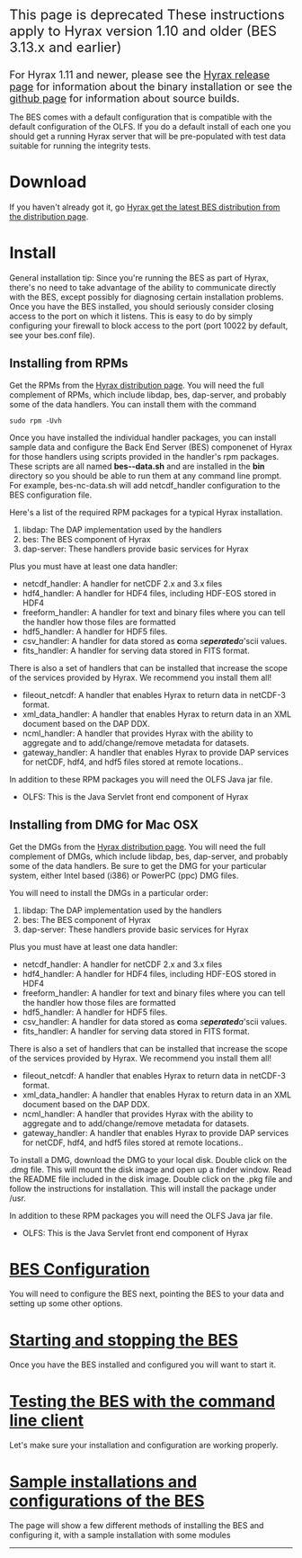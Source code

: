 <font size="5">

This page is deprecated
These instructions apply to Hyrax version 1.10 and older (BES 3.13.x and
earlier)

</font>



<font size="4">For Hyrax 1.11 and newer, please see the [Hyrax release
page](http://www.opendap.org/download/hyrax) for information about the
binary installation or see the [github
page](http://docs.opendap.org/index.php/Hyrax_GitHub_Source_Build) for
information about source builds.</font>

The BES comes with a default configuration that is compatible with the
default configuration of the OLFS. If you do a default install of each
one you should get a running Hyrax server that will be pre-populated
with test data suitable for running the integrity tests.

# Download

If you haven't already got it, go [Hyrax get the latest BES distribution
from the distribution page](http://www.opendap.org/download/hyrax).

# Install

General installation tip: Since you're running the BES as part of Hyrax,
there's no need to take advantage of the ability to communicate directly
with the BES, except possibly for diagnosing certain installation
problems. Once you have the BES installed, you should seriously consider
closing access to the port on which it listens. This is easy to do by
simply configuring your firewall to block access to the port (port 10022
by default, see your bes.conf file).

## Installing from RPMs

Get the RPMs from the [Hyrax distribution
page](http://www.opendap.org/download/hyrax). You will need the full
complement of RPMs, which include libdap, bes, dap-server, and probably
some of the data handlers. You can install them with the command

`sudo rpm -Uvh `<list the RPMs>

Once you have installed the individual handler packages, you can install
sample data and configure the Back End Server (BES) componenet of Hyrax
for those handlers using scripts provided in the handler's rpm packages.
These scripts are all named **bes-<handler>-data.sh** and are installed
in the **bin** directory so you should be able to run them at any
command line prompt. For example, bes-nc-data.sh will add netcdf_handler
configuration to the BES configuration file.

Here's a list of the required RPM packages for a typical Hyrax
installation.

1.  libdap: The DAP implementation used by the handlers
2.  bes: The BES component of Hyrax
3.  dap-server: These handlers provide basic services for Hyrax

Plus you must have at least one data handler:

- netcdf_handler: A handler for netCDF 2.x and 3.x files
- hdf4_handler: A handler for HDF4 files, including HDF-EOS stored in
  HDF4
- freeform_handler: A handler for text and binary files where you can
  tell the handler how those files are formatted
- hdf5_handler: A handler for HDF5 files.
- csv_handler: A handler for data stored as **c**oma
  *s**eperated**a*'scii values.
- fits_handler: A handler for serving data stored in FITS format.

There is also a set of handlers that can be installed that increase the
scope of the services provided by Hyrax. We recommend you install them
all!

- fileout_netcdf: A handler that enables Hyrax to return data in
  netCDF-3 format.
- xml_data_handler: A handler that enables Hyrax to return data in an
  XML document based on the DAP DDX.
- ncml_handler: A handler that provides Hyrax with the ability to
  aggregate and to add/change/remove metadata for datasets.
- gateway_handler: A handler that enables Hyrax to provide DAP services
  for netCDF, hdf4, and hdf5 files stored at remote locations..

In addition to these RPM packages you will need the OLFS Java jar file.

- OLFS: This is the Java Servlet front end component of Hyrax

## Installing from DMG for Mac OSX

Get the DMGs from the [Hyrax distribution
page](http://www.opendap.org/download/hyrax). You will need the full
complement of DMGs, which include libdap, bes, dap-server, and probably
some of the data handlers. Be sure to get the DMG for your particular
system, either Intel based (i386) or PowerPC (ppc) DMG files.

You will need to install the DMGs in a particular order:

1.  libdap: The DAP implementation used by the handlers
2.  bes: The BES component of Hyrax
3.  dap-server: These handlers provide basic services for Hyrax

Plus you must have at least one data handler:

- netcdf_handler: A handler for netCDF 2.x and 3.x files
- hdf4_handler: A handler for HDF4 files, including HDF-EOS stored in
  HDF4
- freeform_handler: A handler for text and binary files where you can
  tell the handler how those files are formatted
- hdf5_handler: A handler for HDF5 files.
- csv_handler: A handler for data stored as **c**oma
  *s**eperated**a*'scii values.
- fits_handler: A handler for serving data stored in FITS format.

There is also a set of handlers that can be installed that increase the
scope of the services provided by Hyrax. We recommend you install them
all!

- fileout_netcdf: A handler that enables Hyrax to return data in
  netCDF-3 format.
- xml_data_handler: A handler that enables Hyrax to return data in an
  XML document based on the DAP DDX.
- ncml_handler: A handler that provides Hyrax with the ability to
  aggregate and to add/change/remove metadata for datasets.
- gateway_handler: A handler that enables Hyrax to provide DAP services
  for netCDF, hdf4, and hdf5 files stored at remote locations..

To install a DMG, download the DMG to your local disk. Double click on
the .dmg file. This will mount the disk image and open up a finder
window. Read the README file included in the disk image. Double click on
the .pkg file and follow the instructions for installation. This will
install the package under /usr.

In addition to these RPM packages you will need the OLFS Java jar file.

- OLFS: This is the Java Servlet front end component of Hyrax

# [BES Configuration](Hyrax_-_BES_Configuration "wikilink")

You will need to configure the BES next, pointing the BES to your data
and setting up some other options.

# [Starting and stopping the BES](Hyrax_-_Starting_and_stopping_the_BES "wikilink")

Once you have the BES installed and configured you will want to start
it.

# [Testing the BES with the command line client](Hyrax_-_Running_bescmdln "wikilink")

Let's make sure your installation and configuration are working
properly.

# [Sample installations and configurations of the BES](Hyrax_-_Sample_BES_Installations "wikilink")

The page will show a few different methods of installing the BES and
configuring it, with a sample installation with some modules

------------------------------------------------------------------------